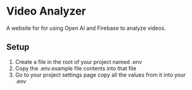 # Video Analyzer

A website for for using Open AI and Firebase to analyze videos.

## Setup

1. Create a file in the root of your project named .env
2. Copy the .env.example file contents into that file
3. Go to your project settings page copy all the values from it into your .env
